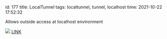 id: 177
title: LocalTunnel
tags: localtunnel, tunnel, localhost
time: 2021-10-22 17:52:32

Allows outside access at localhost environment

![](http://localhost/bkmks_fotos/pics/23)
[LINK](https://localtunnel.github.io/www/)